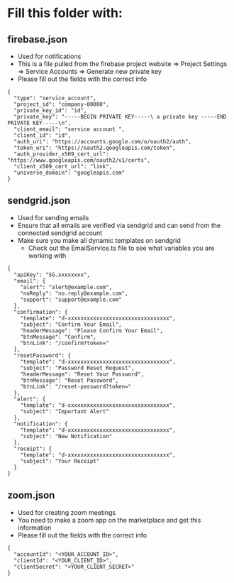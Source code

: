# Fill this folder with:

## firebase.json

- Used for notifications
- This is a file pulled from the firebase project website => Project Settings => Service Accounts => Generate new private key
- Please fill out the fields with the correct info

```
{
  "type": "service_account",
  "project_id": "company-00000",
  "private_key_id": "id",
  "private_key": "-----BEGIN PRIVATE KEY-----\ a private key -----END PRIVATE KEY-----\n",
  "client_email": "service account ",
  "client_id": "id",
  "auth_uri": "https://accounts.google.com/o/oauth2/auth",
  "token_uri": "https://oauth2.googleapis.com/token",
  "auth_provider_x509_cert_url": "https://www.googleapis.com/oauth2/v1/certs",
  "client_x509_cert_url": "link",
  "universe_domain": "googleapis.com"
}
```

## sendgrid.json

- Used for sending emails
- Ensure that all emails are verified via sendgrid and can send from the connected sendgrid account
- Make sure you make all dynamic templates on sendgrid
  - Check out the EmailService.ts file to see what variables you are working with

```
{
  "apiKey": "SG.xxxxxxxx",
  "email": {
    "alert": "alert@example.com",
    "noReply": "no.reply@example.com",
    "support": "support@example.com"
  },
  "confirmation": {
    "template": "d-xxxxxxxxxxxxxxxxxxxxxxxxxxxxxxxx",
    "subject": "Confirm Your Email",
    "headerMessage": "Please Confirm Your Email",
    "btnMessage": "Confirm",
    "btnLink": "/confirm?token="
  },
  "resetPassword": {
    "template": "d-xxxxxxxxxxxxxxxxxxxxxxxxxxxxxxxx",
    "subject": "Password Reset Request",
    "headerMessage": "Reset Your Password",
    "btnMessage": "Reset Password",
    "btnLink": "/reset-password?token="
  },
  "alert": {
    "template": "d-xxxxxxxxxxxxxxxxxxxxxxxxxxxxxxxx",
    "subject": "Important Alert"
  },
  "notification": {
    "template": "d-xxxxxxxxxxxxxxxxxxxxxxxxxxxxxxxx",
    "subject": "New Notification"
  },
  "receipt": {
    "template": "d-xxxxxxxxxxxxxxxxxxxxxxxxxxxxxxxx",
    "subject": "Your Receipt"
  }
}
```

## zoom.json

- Used for creating zoom meetings
- You need to make a zoom app on the marketplace and get this information
- Please fill out the fields with the correct info

```
{
  "accountId": "<YOUR_ACCOUNT_ID>",
  "clientId": "<YOUR_CLIENT_ID>",
  "clientSecret": "<YOUR_CLIENT_SECRET>"
}
```
